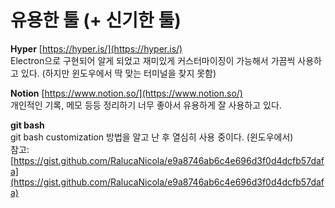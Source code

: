 # 유용한 툴 \(+ 신기한 툴\)

**Hyper**  [https://hyper.is/](https://hyper.is/)  
Electron으로 구현되어 알게 되었고 재미있게 커스터마이징이 가능해서 가끔씩 사용하고 있다. \(하지만 윈도우에서 딱 맞는 터미널을 찾지 못함\)

**Notion**  [https://www.notion.so/](https://www.notion.so/)  
개인적인 기록, 메모 등등 정리하기 너무 좋아서 유용하게 잘 사용하고 있다.

**git bash**  
git bash customization 방법을 알고 난 후 열심히 사용 중이다. \(윈도우에서\)  
참고: [https://gist.github.com/RalucaNicola/e9a8746ab6c4e696d3f0d4dcfb57dafa](https://gist.github.com/RalucaNicola/e9a8746ab6c4e696d3f0d4dcfb57dafa)

